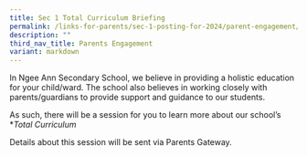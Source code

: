 ```yaml
---
title: Sec 1 Total Curriculum Briefing
permalink: /links-for-parents/sec-1-posting-for-2024/parent-engagement/sec-1-total-curriculum-briefing/
description: ""
third_nav_title: Parents Engagement
variant: markdown
---
```

In Ngee Ann Secondary School, we believe in providing a holistic education for your child/ward. The school also believes in working closely with parents/guardians to provide support and guidance to our students. 

As such, there will be a session for you to learn more about our school’s **Total Curriculum* 

Details about this session will be sent via Parents Gateway.